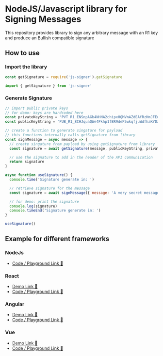 # NodeJS/Javascript library for Signing Messages

This repository provides library to sign any arbitrary message with an R1 key and produce an Bullish compatible signature

## How to use

### Import the library

```js
const getSignature = require('js-signer').getSignature
```

```js
import { getSignature } from 'js-signer'
```

### Generate Signature

```js
// import public private keys
// for demo: keys are hardcoded here
const privateKeyString = 'PVT_R1_ENSnpAGb4NHNA2chipxHQMVnAZdEAfRzHmJFEuxFkWvCXC5CG'
const publicKeyString = 'PUB_R1_8CHJquaQWe4Pkhp1fBR9deP5wkqfjuWdfhaKYDxGKCo7gQwU9C'

// create a function to generate singature for payload
// this functions internally calls getSignature from library
const signMessage = async message => {
  // create singature from payload by using getSignature from library
  const signature = await getSignature(message, publicKeyString, privateKeyString)

  // use the signature to add in the header of the API communication
  return signature
}

async function useSignature() {
  console.time('Signature generate in: ')

  // retrieve signature for the message
  const signature = await signMessage({ message: 'A very secret message' })

  // for demo: print the signature
  console.log(signature)
  console.timeEnd('Signature generate in: ')
}

useSignature()
```

## Example for different frameworks

### NodeJs

- [Code / Playground Link 🔗](https://stackblitz.com/edit/node-js-signer?file=index.js)

### React

- [Demo Link 🔗](https://react-js-signer.stackblitz.io)
- [Code / Playground Link 🔗](https://stackblitz.com/edit/react-js-signer?file=Signer.tsx)

### Angular

- [Demo Link 🔗](https://angular-js-signer.stackblitz.io)
- [Code / Playground Link 🔗](https://stackblitz.com/edit/angular-js-signer?file=src/app/app.component.ts)

### Vue

- [Demo Link 🔗](https://vue-js-signer.stackblitz.io)
- [Code / Playground Link 🔗](https://stackblitz.com/edit/vue-js-signer?file=src/App.vue)
